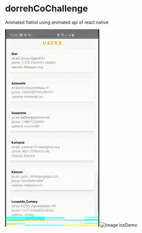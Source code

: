 # dorrehCoChallenge
 Animated flatlist using animated api of react native


![Image androidDemo](https://github.com/farzanm14/dorrehCoChallenge/blob/master/output/android.gif)
![Image iosDemo](https://github.com/farzanm14/dorrehCoChallenge/blob/master/output/ios.gif)
